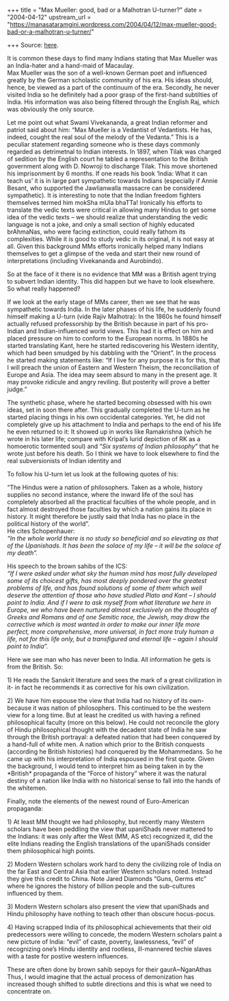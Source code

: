 +++
title = "Max Mueller: good, bad or a Malhotran U-turner?"
date = "2004-04-12"
upstream_url = "https://manasataramgini.wordpress.com/2004/04/12/max-mueller-good-bad-or-a-malhotran-u-turner/"

+++
Source: [here](https://manasataramgini.wordpress.com/2004/04/12/max-mueller-good-bad-or-a-malhotran-u-turner/).

It is common these days to find many Indians stating that Max Mueller was an India-hater and a hand-maid of Macaulay.  
Max Mueller was the son of a well-known German poet and influenced greatly by the German scholastic community of his era. His ideas should, hence, be viewed as a part of the continuum of the era. Secondly, he never visited India so he definitely had a poor grasp of the first-hand subtilties of India. His information was also being filtered through the English Raj, which was obviously the only source.

Let me point out what Swami Vivekananda, a great Indian reformer and patriot said about him: “Max Mueller is a Vedantist of Vedantists. He has, indeed, cought the real soul of the melody of the Vedanta.” This is a peculiar statement regarding someone who is these days commonly regarded as detrimetnal to Indian interests. In 1897, when Tilak was charged of sedition by the English court he tabled a representation to the British government along with D. Nowroji to discharge Tilak. This move shortened his imprisonment by 6 months. If one reads his book ‘India: What it can teach us’ it is in large part sympathetic towards Indians (especially if Annie Besant, who supported the Jawlianwalla massacre can be considered sympathetic). It is interesting to note that the Indian freedom fighters themselves termed him mokSha mUla bhaTTa! Ironically his efforts to translate the vedic texts were critical in allowing many Hindus to get some idea of the vedic texts – we should realize that understanding the vedic language is not a joke, and only a small section of highly educated brAhmaNas, who were facing extinction, could really fathom its complexities. While it is good to study vedic in its original, it is not easy at all. Given this background MMs efforts ironically helped many Indians themselves to get a glimpse of the veda and start their new round of interpretations (including Vivekananda and Aurobindo).

So at the face of it there is no evidence that MM was a British agent trying to subvert Indian identity. This did happen but we have to look elsewhere. So what really happened?

If we look at the early stage of MMs career, then we see that he was sympathetic towards India. In the later phases of his life, he suddenly found himself making a U-turn (vide Rajiv Malhotra): In the 1860s he found himself actually refused professorship by the British because in part of his pro-Indian and Indian-influenced world views. This had it is effect on him and placed pressure on him to conform to the European norms. In 1880s he started translating Kant, here he started rediscovering his Western identity, which had been smudged by his dabbling with the “Orient”. In the process he started making statements like: “If I live for any purpose it is for this, that I will preach the union of Eastern and Western Theism, the reconciliation of Europe and Asia. The idea may seem absurd to many in the present age. It may provoke ridicule and angry reviling. But posterity will prove a better judge.”

The synthetic phase, where he started becoming obsessed with his own ideas, set in soon there after. This gradually completed the U-turn as he started placing things in his own occidental categories. Yet, he did not completely give up his attachment to India and perhaps to the end of his life he even returned to it: It showed up in works like Ramakrishna
(which he wrote in his later life; compare with Kripal’s lurid depiction
of RK as a homoerotic tormented soul) and “*Six systems of Indian philosophy*” that he wrote just before his death. So I think we have to look elsewhere to find the real subversionists of Indian identity and

To follow his U-turn let us look at the following quotes of his:

“The Hindus were a nation of philosophers. Taken as a whole, history supplies no second instance, where the inward life of the soul has completely absorbed all the practical faculties of the whole people, and in fact almost destroyed those faculties by which a nation gains its place in history. It might therefore be justly said that India has no place in the political history of the world”.  
He cites Schopenhauer:  
*“In the whole world there is no study so beneficial and so elevating as
that of the Upanishads. It has been the solace of my life – it will be the solace of my death”.*

His speech to the brown sahibs of the ICS:  
*“If I were asked under what sky the human mind has most fully developed
some of its choicest gifts, has most deeply pondered over the greatest problems of life, and has found solutions of some of them which well deserve the attention of those who have studied Plato and Kant – I should point to India. And if I were to ask myself from what literature we here in Europe, we who have been nurtured almost exclusively on the thoughts of Greeks and Romans and of one Semitic race, the Jewish, may draw the corrective which is most wanted in order to make our inner life more perfect, more comprehensive, more universal, in fact more truly human a life, not for this life only, but a transfigured and eternal life – again I should point to India”.*

Here we see man who has never been to India. All information he gets is from the British. So:

1\) He reads the Sanskrit literature and sees the mark of a great civilization in it- in fact he recommends it as corrective for his own civilization.

2\) We have him espouse the view that India had no history of its own- because it was nation of philosophers. This continued to be the western view for a long time. But at least he credited us with having a refined philosophical faculty (more on this below). He could not reconcile the glory of Hindu philosophical thought with the decadent state of India he saw through the British portrayal: a defeated nation that had been conquered by a hand-full of white men. A nation which prior to the British conquests (according he British histories) had conquered by the Mohammedans. So he came up with his interpretation of India espoused in the first quote. Given the background, I would tend to interpret him as being taken in by the \*British\* propaganda of the “Force of history” where it was the natural destiny of a nation like India with no historical sense to fall into the hands of the whitemen.

Finally, note the elements of the newest round of Euro-American propaganda:

1\) At least MM thought we had philosophy, but recently many Western scholars have been peddling the view that upaniShads never mattered to the Indians: it was only after the West (MM, AS etc) recognized it, did the elite Indians reading the English translations of the upaniShads consider them philosophical high points.

2\) Modern Western scholars work hard to deny the civilizing role of India on the far East and Central Asia that earlier Western scholars noted. Instead they give this credit to China. Note Jared Diamonds “Guns, Germs etc” where he ignores the history of billion people and the sub-cultures influenced by them.

3\) Modern Western scholars also present the view that upaniShads and Hindu philosophy have nothing to teach other than obscure hocus-pocus.

4\) Having scrapped India of its philosophical achievements that their old predecessors were willing to concede, the modern Western scholars paint a new picture of India: “evil” of caste, poverty, lawlessness, “evil” of recognizing one’s Hindu identity and rootless, ill-mannered techie slaves with a taste for postive western influences.

These are often done by brown sahib sepoys for their gaurA\~NganAthas  
Thus, I would imagine that the actual process of demonization has increased though shifted to subtle directions and this is what we need to concentrate on.

